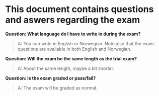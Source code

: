 # This document contains questions and aswers regarding the exam

**Question: What language do I have to write in during the exam?**
> A: You can write in English or Norwegian. Note also that the exam questions are available in both English and Norwegian.

**Question: Will the exam be the same length as the trial exam?**
> A: About the same length, maybe a bit shorter.

**Question: Is the exam graded or pass/fail?**
> A: The exam will be graded as normal.

